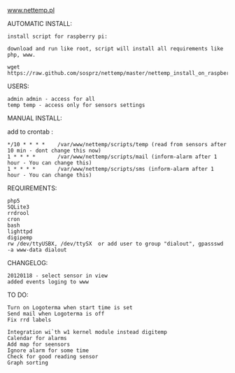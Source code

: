 www.nettemp.pl

AUTOMATIC INSTALL:

    install script for raspberry pi:

    download and run like root, script will install all requirements like php, www.
    
    wget https://raw.github.com/sosprz/nettemp/master/nettemp_install_on_raspberry_pi.sh

USERS:

    admin admin - access for all
    temp temp - access only for sensors settings

MANUAL INSTALL:

add to crontab :

    */10 * * * *    /var/www/nettemp/scripts/temp (read from sensors after 10 min - dont change this now)
    1 * * * *       /var/www/nettemp/scripts/mail (inform-alarm after 1 hour - You can change this) 
    1 * * * *       /var/www/nettemp/scripts/sms (inform-alarm after 1 hour - You can change this) 

REQUIREMENTS:

    php5
    SQLite3
    rrdrool
    cron
    bash
    lighttpd
    digipemp
    rw /dev/ttyUSBX, /dev/ttySX  or add user to group "dialout", gpassswd -a www-data dialout

CHANGELOG:
    
    20120118 - select sensor in view 
    added events loging to www

TO DO:
    
    Turn on Logoterma when start time is set
    Send mail when Logoterma is off
    Fix rrd labels
    
    Integration wi`th w1 kernel module instead digitemp
    Calendar for alarms
    Add map for seensors
    Ignore alarm for some time
    Check for good reading sensor
    Graph sorting
